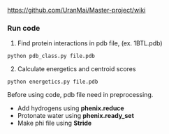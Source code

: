 https://github.com/UranMai/Master-project/wiki

### Run code
1. Find protein interactions in pdb file, (ex. 1BTL.pdb)
```
python pdb_class.py file.pdb
```
2. Calculate energetics and centroid scores
```
python energetics.py file.pdb
```

Before using code, pdb file need in preprocessing.
* Add hydrogens using **phenix.reduce**
* Protonate water using **phenix.ready_set**
* Make phi file using **Stride**
